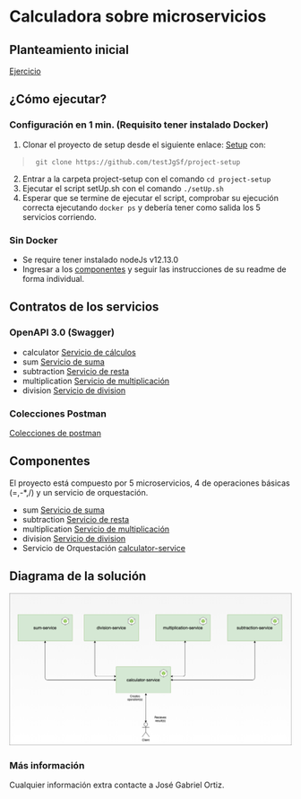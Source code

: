 # Calculadora sobre microservicios

## Planteamiento inicial
[Ejercicio](https://github.com/JosephCastro/Katas/blob/master/Calculadora.md)
  
## ¿Cómo ejecutar?
### Configuración en 1 min. (Requisito tener instalado Docker)
1) Clonar el proyecto de setup desde el siguiente enlace: [Setup](https://github.com/testJgSf/project-setup) con:
 
>      git clone https://github.com/testJgSf/project-setup

2) Entrar a la carpeta project-setup con el comando `cd project-setup`  
3) Ejecutar el script setUp.sh  con el comando `./setUp.sh`  
4) Esperar que se termine de ejecutar el script, comprobar su ejecución correcta ejecutando `docker ps` y debería tener como salida los 5 servicios corriendo.  
  
### Sin Docker  
- Se require tener instalado nodeJs v12.13.0  
- Ingresar a los [componentes](#componentes) y seguir las instrucciones de su readme de forma individual.
    
## Contratos  de los servicios

### OpenAPI 3.0 (Swagger)  
  - calculator  [Servicio de cálculos](https://app.swaggerhub.com/apis/test_jg_sf/calculator-service/1.0.0  )  
 - sum  [Servicio de suma](https://app.swaggerhub.com/apis-docs/test_jg_sf/sum-service/1.0.0  )  
- subtraction  [Servicio de resta](https://app.swaggerhub.com/apis-docs/test_jg_sf/subtraction-service/1.0.0)  
- multiplication  [Servicio de multiplicación](https://app.swaggerhub.com/apis-docs/test_jg_sf/multiplication-service/1.0.0  )  
- division  [Servicio de division](https://app.swaggerhub.com/apis-docs/test_jg_sf/division-service/1.0.0  ) 


### Colecciones Postman
[Colecciones de postman](https://github.com/testJgSf/calculator-documentation/tree/develop/postman-collections)  
  
## Componentes  
El proyecto está compuesto por 5 microservicios, 4 de operaciones básicas (=,-*,/) y un servicio de orquestación.
  
- sum  [Servicio de suma](https://github.com/testJgSf/sum-service)  
- subtraction  [Servicio de resta](https://github.com/testJgSf/subtraction-service)  
- multiplication  [Servicio de multiplicación](https://github.com/testJgSf/multiplication-service)  
- division  [Servicio de division](https://github.com/testJgSf/division-service)  
- Servicio de Orquestación [calculator-service](https://github.com/testJgSf/calculator-service) 
    
## Diagrama de la solución  
  
![Solution](https://github.com/testJgSf/calculator-documentation/blob/develop/diagrams/calculatorSolutionDesign.png?raw=true)
  

   
### Más información  
Cualquier información extra contacte a José Gabriel Ortiz.